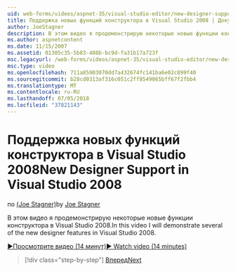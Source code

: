 ```yaml
---
uid: web-forms/videos/aspnet-35/visual-studio-editor/new-designer-support-in-visual-studio-2008
title: Поддержка новых функций конструктора в Visual Studio 2008 | Документация Майкрософт
author: JoeStagner
description: В этом видео я продемонстрирую некоторые новые функции конструктора в Visual Studio 2008.
ms.author: aspnetcontent
ms.date: 11/15/2007
ms.assetid: 01305c35-5b83-408b-bc9d-fa31b17a723f
msc.legacyurl: /web-forms/videos/aspnet-35/visual-studio-editor/new-designer-support-in-visual-studio-2008
msc.type: video
ms.openlocfilehash: 711a85903070dd7a432674fc141ba6e02c899f40
ms.sourcegitcommit: b28cd0313af316c051c2ff8549865bff67f2fbb4
ms.translationtype: MT
ms.contentlocale: ru-RU
ms.lasthandoff: 07/05/2018
ms.locfileid: "37821143"
---
```

<a name="new-designer-support-in-visual-studio-2008"></a><span data-ttu-id="ea682-103">Поддержка новых функций конструктора в Visual Studio 2008</span><span class="sxs-lookup"><span data-stu-id="ea682-103">New Designer Support in Visual Studio 2008</span></span>
====================
<span data-ttu-id="ea682-104">по [(Joe Stagner)](https://github.com/JoeStagner)</span><span class="sxs-lookup"><span data-stu-id="ea682-104">by [Joe Stagner](https://github.com/JoeStagner)</span></span>

<span data-ttu-id="ea682-105">В этом видео я продемонстрирую некоторые новые функции конструктора в Visual Studio 2008.</span><span class="sxs-lookup"><span data-stu-id="ea682-105">In this video I will demonstrate several of the new designer features in Visual Studio 2008.</span></span>

[<span data-ttu-id="ea682-106">&#9654;Просмотрите видео (14 минут)</span><span class="sxs-lookup"><span data-stu-id="ea682-106">&#9654; Watch video (14 minutes)</span></span>](https://channel9.msdn.com/Blogs/ASP-NET-Site-Videos/new-designer-support-in-visual-studio-2008)

> [!div class="step-by-step"]
> [<span data-ttu-id="ea682-107">Вперед</span><span class="sxs-lookup"><span data-stu-id="ea682-107">Next</span></span>](javascript-intellisense-support-in-visual-studio-2008.md)

